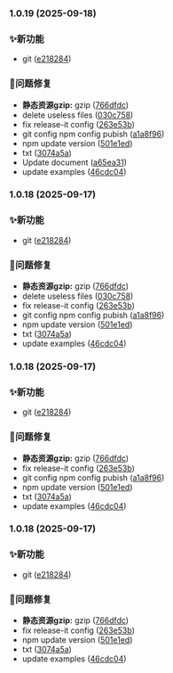 

### 1.0.19 (2025-09-18)


### ✨新功能

* git ([e218284](https://github.com/mxcad/mxcad-app/commit/e2182843a22ffad29146170fcbfb3c943de0f17e))


### 🐛问题修复

* **静态资源gzip:** gzip ([766dfdc](https://github.com/mxcad/mxcad-app/commit/766dfdcb51b37526d90102335e0b0f28212d3eb5))
* delete useless files ([030c758](https://github.com/mxcad/mxcad-app/commit/030c758b9749ce7ea35ab25376df72d5ab70281c))
* fix release-it config ([263e53b](https://github.com/mxcad/mxcad-app/commit/263e53bf739928070b87420a4c6aa5f87f28de84))
* git config npm config pubish ([a1a8f96](https://github.com/mxcad/mxcad-app/commit/a1a8f96ab2bae5dca26e493ed3bad4033c79de8e))
* npm update version ([501e1ed](https://github.com/mxcad/mxcad-app/commit/501e1ed991af9da1b11dc34b8be6f602522e9252))
* txt ([3074a5a](https://github.com/mxcad/mxcad-app/commit/3074a5aad5234c57491bf97f38d89eb770702eda))
* Update document ([a65ea31](https://github.com/mxcad/mxcad-app/commit/a65ea318f91e34db2a221119a7d87c603ef1f1c8))
* update examples ([46cdc04](https://github.com/mxcad/mxcad-app/commit/46cdc0401339c42f001eef24eba773cf330a3ad7))

### 1.0.18 (2025-09-17)


### ✨新功能

* git ([e218284](https://github.com/mxcad/mxcad-app/commit/e2182843a22ffad29146170fcbfb3c943de0f17e))


### 🐛问题修复

* **静态资源gzip:** gzip ([766dfdc](https://github.com/mxcad/mxcad-app/commit/766dfdcb51b37526d90102335e0b0f28212d3eb5))
* delete useless files ([030c758](https://github.com/mxcad/mxcad-app/commit/030c758b9749ce7ea35ab25376df72d5ab70281c))
* fix release-it config ([263e53b](https://github.com/mxcad/mxcad-app/commit/263e53bf739928070b87420a4c6aa5f87f28de84))
* git config npm config pubish ([a1a8f96](https://github.com/mxcad/mxcad-app/commit/a1a8f96ab2bae5dca26e493ed3bad4033c79de8e))
* npm update version ([501e1ed](https://github.com/mxcad/mxcad-app/commit/501e1ed991af9da1b11dc34b8be6f602522e9252))
* txt ([3074a5a](https://github.com/mxcad/mxcad-app/commit/3074a5aad5234c57491bf97f38d89eb770702eda))
* update examples ([46cdc04](https://github.com/mxcad/mxcad-app/commit/46cdc0401339c42f001eef24eba773cf330a3ad7))

### 1.0.18 (2025-09-17)


### ✨新功能

* git ([e218284](https://github.com/mxcad/mxcadApp/commit/e2182843a22ffad29146170fcbfb3c943de0f17e))


### 🐛问题修复

* **静态资源gzip:** gzip ([766dfdc](https://github.com/mxcad/mxcadApp/commit/766dfdcb51b37526d90102335e0b0f28212d3eb5))
* fix release-it config ([263e53b](https://github.com/mxcad/mxcadApp/commit/263e53bf739928070b87420a4c6aa5f87f28de84))
* git config npm config pubish ([a1a8f96](https://github.com/mxcad/mxcadApp/commit/a1a8f96ab2bae5dca26e493ed3bad4033c79de8e))
* npm update version ([501e1ed](https://github.com/mxcad/mxcadApp/commit/501e1ed991af9da1b11dc34b8be6f602522e9252))
* txt ([3074a5a](https://github.com/mxcad/mxcadApp/commit/3074a5aad5234c57491bf97f38d89eb770702eda))
* update examples ([46cdc04](https://github.com/mxcad/mxcadApp/commit/46cdc0401339c42f001eef24eba773cf330a3ad7))

### 1.0.18 (2025-09-17)


### ✨新功能

* git ([e218284](https://github.com/mxcad/mxcadApp/commit/e2182843a22ffad29146170fcbfb3c943de0f17e))


### 🐛问题修复

* **静态资源gzip:** gzip ([766dfdc](https://github.com/mxcad/mxcadApp/commit/766dfdcb51b37526d90102335e0b0f28212d3eb5))
* fix release-it config ([263e53b](https://github.com/mxcad/mxcadApp/commit/263e53bf739928070b87420a4c6aa5f87f28de84))
* npm update version ([501e1ed](https://github.com/mxcad/mxcadApp/commit/501e1ed991af9da1b11dc34b8be6f602522e9252))
* txt ([3074a5a](https://github.com/mxcad/mxcadApp/commit/3074a5aad5234c57491bf97f38d89eb770702eda))
* update examples ([46cdc04](https://github.com/mxcad/mxcadApp/commit/46cdc0401339c42f001eef24eba773cf330a3ad7))